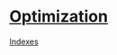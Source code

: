 # [Optimization](https://dev.mysql.com/doc/refman/8.0/en/optimization.html)

[Indexes](https://dev.mysql.com/doc/refman/8.0/en/optimization-indexes.html)
